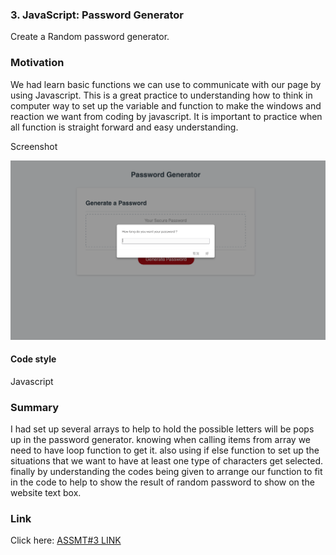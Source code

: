 ### 3. JavaScript: Password Generator

Create a Random password generator.  


### Motivation

We had learn basic functions we can use to communicate with our page by using Javascript. This is a great practice to understanding how to think in computer way to set up the variable and function to make the windows and reaction we want from coding by javascript. It is important to practice when all function is straight forward and easy understanding. 


Screenshot

![Screenshot of HW website](/Assets/hw03website.png)

#### Code style

Javascript


### Summary

I had set up several arrays to help to hold the possible letters will be pops up in the password generator. knowing when calling items from array we need to have loop function to get it. also using if else function to set up the situations that we want to have at least one type of characters get selected. finally by understanding the codes being given to arrange our function to fit in the code to help to show the result of random password to show on the website text box.  


### Link

Click here: [ASSMT#3 LINK](https://anniechen9025.github.io/HW03/) 

